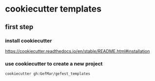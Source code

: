 # cookiecutter templates

## first step

### install cookiecutter

https://cookiecutter.readthedocs.io/en/stable/README.html#installation

### use cookiecutter to create a new project

`cookiecutter gh:GefMar/gefest_templates`
